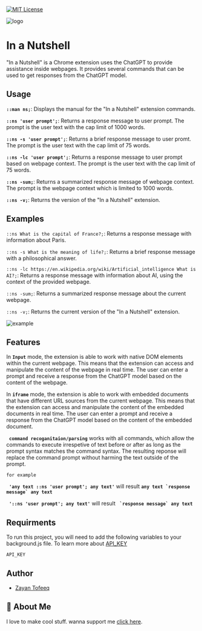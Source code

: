 

[![MIT License](https://img.shields.io/badge/License-MIT-green.svg)](https://choosealicense.com/licenses/mit/)




![logo](https://github.com/Zayant21/inanutshell/blob/master/nutshell.png?raw=true)
# In a Nutshell

"In a Nutshell" is a Chrome extension uses the ChatGPT to provide assistance inside webpages. It provides several commands that can be used to get responses from the ChatGPT model.

## Usage

**```::man ns;```**: Displays the manual for the "In a Nutshell" extension commands.

**```::ns 'user prompt';```**: Returns a response message to user prompt. The prompt is the user text with the cap limit of 1000 words.

**```::ns -s 'user prompt';```**: Returns a brief response message to user promt. The prompt is the user text with the cap limit of 75 words.

**```::ns -lc 'user prompt';```**: Returns a response message to user prompt based on webpage context. The prompt is the user text with the cap limit of 75 words.

**```::ns -sum;```**: Returns a summarized response message of webpage context. The prompt is the webpage context which is limited to 1000 words.

**```::ns -v;```**: Returns the version of the "In a Nutshell" extension.

## Examples
```::ns What is the capital of France?;```: Returns a response message with information about Paris.

```::ns -s What is the meaning of life?;```: Returns a brief response message with a philosophical answer.

```::ns -lc https://en.wikipedia.org/wiki/Artificial_intelligence What is AI?;```: Returns a response message with information about AI, using the context of the provided webpage.

```::ns -sum;```: Returns a summarized response message about the current webpage.

```::ns -v;```: Returns the current version of the "In a Nutshell" extension.

![example](https://media.giphy.com/media/v1.Y2lkPTc5MGI3NjExZTVhMmVkMGM5MGZhMTZhM2U5NGUxZjIxZDY2MWY2MDg0ZDU0ZTA2MiZlcD12MV9pbnRlcm5hbF9naWZzX2dpZklkJmN0PWc/TeEyWvTRAnVFeE2PJL/giphy.gif)


## Features
 In **```Input```** mode, the extension is able to work with native DOM elements within the current webpage. This means that the extension can access and manipulate the content of the webpage in real time. The user can enter a prompt and receive a response from the ChatGPT model based on the content of the webpage.

 In **```iframe```** mode, the extension is able to work with embedded documents that have different URL sources from the current webpage. This means that the extension can access and manipulate the content of the embedded documents in real time. The user can enter a prompt and receive a response from the ChatGPT model based on the content of the embedded document.

 **``` command recoganitaion/parsing```** works with all commands, which allow the commands to execute irrespetive of text before or after as long as the prompt syntax matches the command syntax. The resulting reponse will replace the command prompt without harming the text outside of the prompt.

```for example```

**``` 'any text ::ns 'user prompt'; any text'```** will result **```any text `response message` any text```**

**``` '::ns 'user prompt'; any text'```** will result **``` `response message` any text```**

## Requirments

To run this project, you will need to add the following variables to your background.js file. To learn more about [API_KEY](https://platform.openai.com/docs/api-reference/introduction)

`API_KEY` 


## Author
- [Zayan Tofeeq](https://www.github.com/Zayant21)
## 🚀 About Me
I love to make cool stuff. wanna support me [click here](https://www.youtube.com/watch?v=dQw4w9WgXcQ&ab_channel=RickAstley).
